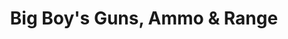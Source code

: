 ---
title: "Big Boy's Guns, Ammo & Range"
url: /oklahoma-city/big-boys-guns-ammo-and-range/
shop: weapons
---